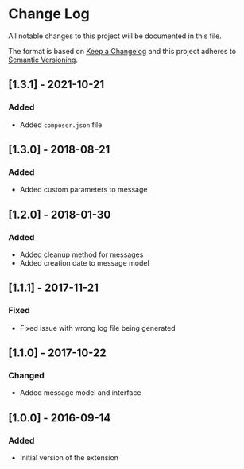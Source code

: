 # Change Log
All notable changes to this project will be documented in this file.

The format is based on [Keep a Changelog](http://keepachangelog.com/)
and this project adheres to [Semantic Versioning](http://semver.org/).

## [1.3.1] - 2021-10-21
### Added
- Added `composer.json` file

## [1.3.0] - 2018-08-21
### Added
- Added custom parameters to message

## [1.2.0] - 2018-01-30
### Added
- Added cleanup method for messages
- Added creation date to message model

## [1.1.1] - 2017-11-21
### Fixed
- Fixed issue with wrong log file being generated

## [1.1.0] - 2017-10-22
### Changed
- Added message model and interface

## [1.0.0] - 2016-09-14
### Added
- Initial version of the extension
